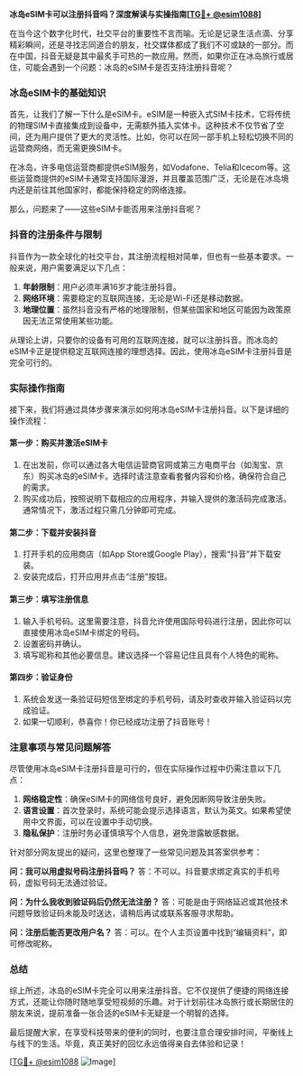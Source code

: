 **冰岛eSIM卡可以注册抖音吗？深度解读与实操指南[[TG💪+ @esim1088](https://t.me/s/esim1088)]**

在当今这个数字化时代，社交平台的重要性不言而喻。无论是记录生活点滴、分享精彩瞬间，还是寻找志同道合的朋友，社交媒体都成了我们不可或缺的一部分。而在中国，抖音无疑是其中最炙手可热的一款应用。然而，如果你正在冰岛旅行或居住，可能会遇到一个问题：冰岛的eSIM卡是否支持注册抖音呢？

### 冰岛eSIM卡的基础知识

首先，让我们了解一下什么是eSIM卡。eSIM是一种嵌入式SIM卡技术，它将传统的物理SIM卡直接集成到设备中，无需额外插入实体卡。这种技术不仅节省了空间，还为用户提供了更大的灵活性。比如，你可以在同一部手机上轻松切换不同的运营商网络，而无需更换SIM卡。

在冰岛，许多电信运营商都提供eSIM服务，如Vodafone、Telia和Icecom等。这些运营商提供的eSIM卡通常支持国际漫游，并且覆盖范围广泛，无论是在冰岛境内还是前往其他国家时，都能保持稳定的网络连接。

那么，问题来了——这些eSIM卡能否用来注册抖音呢？

### 抖音的注册条件与限制

抖音作为一款全球化的社交平台，其注册流程相对简单，但也有一些基本要求。一般来说，用户需要满足以下几点：

1. **年龄限制**：用户必须年满16岁才能注册抖音。
2. **网络环境**：需要稳定的互联网连接，无论是Wi-Fi还是移动数据。
3. **地理位置**：虽然抖音没有严格的地理限制，但某些国家和地区可能因为政策原因无法正常使用某些功能。

从理论上讲，只要你的设备有可用的互联网连接，就可以注册抖音。而冰岛的eSIM卡正是提供稳定互联网连接的理想选择。因此，使用冰岛eSIM卡注册抖音是完全可行的。

### 实际操作指南

接下来，我们将通过具体步骤来演示如何用冰岛eSIM卡注册抖音。以下是详细的操作流程：

#### 第一步：购买并激活eSIM卡

1. 在出发前，你可以通过各大电信运营商官网或第三方电商平台（如淘宝、京东）购买冰岛的eSIM卡。选择时请注意查看套餐内容和价格，确保符合自己的需求。
2. 购买成功后，按照说明下载相应的应用程序，并输入提供的激活码完成激活。通常情况下，激活过程只需几分钟即可完成。

#### 第二步：下载并安装抖音

1. 打开手机的应用商店（如App Store或Google Play），搜索“抖音”并下载安装。
2. 安装完成后，打开应用并点击“注册”按钮。

#### 第三步：填写注册信息

1. 输入手机号码。这里需要注意，抖音允许使用国际号码进行注册，因此你可以直接使用冰岛eSIM卡绑定的号码。
2. 设置密码并确认。
3. 填写昵称和其他必要信息。建议选择一个容易记住且具有个人特色的昵称。

#### 第四步：验证身份

1. 系统会发送一条验证码短信至绑定的手机号码，请及时查收并输入验证码以完成验证。
2. 如果一切顺利，恭喜你！你已经成功注册了抖音账号！

### 注意事项与常见问题解答

尽管使用冰岛eSIM卡注册抖音是可行的，但在实际操作过程中仍需注意以下几点：

1. **网络稳定性**：确保eSIM卡的网络信号良好，避免因断网导致注册失败。
2. **语言设置**：首次登录时，系统可能会提示选择语言，默认为英文。如果希望使用中文界面，可以在设置中手动切换。
3. **隐私保护**：注册时务必谨慎填写个人信息，避免泄露敏感数据。

针对部分网友提出的疑问，这里也整理了一些常见问题及其答案供参考：

**问：我可以用虚拟号码注册抖音吗？**
答：不可以。抖音要求绑定真实的手机号码，虚拟号码无法通过验证。

**问：为什么我收到验证码后仍然无法注册？**
答：可能是由于网络延迟或其他技术问题导致验证码未能及时送达，请稍后再试或联系客服寻求帮助。

**问：注册后能否更改用户名？**
答：可以。在个人主页设置中找到“编辑资料”，即可修改昵称。

### 总结

综上所述，冰岛的eSIM卡完全可以用来注册抖音。它不仅提供了便捷的网络连接方式，还能让你随时随地享受短视频的乐趣。对于计划前往冰岛旅行或长期居住的朋友来说，提前准备一张合适的eSIM卡无疑是一个明智的选择。

最后提醒大家，在享受科技带来的便利的同时，也要注意合理安排时间，平衡线上与线下的生活。毕竟，真正美好的回忆永远值得亲自去体验和记录！

[[TG💪+ @esim1088](https://t.me/s/esim1088) ![Image](https://i.postimg.cc/4NQfJmqS/Snipaste-2025-05-13-00-14-12.png)]